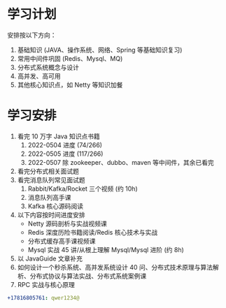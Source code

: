 # 学习计划

安排按以下方向：
1. 基础知识 (JAVA、操作系统、网络、Spring 等基础知识复习)
2. 常用中间件巩固 (Redis、Mysql、MQ)
3. 分布式系统概念与设计
4. 高并发、高可用
5. 其他核心知识点，如 Netty 等知识加餐

# 学习安排

1. 看完 10 万字 Java 知识点书籍
	1. 2022-0504 进度 (74/266)
	2. 2022-0505 进度 (117/266)
	3. 2022-0507 除 zookeeper、dubbo、maven 等中间件，其余已看完
2. 看完分布式相关面试题
3. 看完消息队列常见面试题
	1. Rabbit/Kafka/Rocket 三个视频 (约 10h)
	2. 消息队列高手课
	3. Kafka 核心源码阅读
4. 以下内容按时间进度安排
	- Netty 源码剖析与实战视频课
	- Redis 深度历险书籍阅读/Redis 核心技术与实战
	- 分布式缓存高手课视频课
	- Mysql 实战 45 讲/从根上理解 Mysql/Mysql 进阶 (约 8h)
5. 以 JavaGuide 文章补充
6. 如何设计一个秒杀系统、高并发系统设计 40 问、分布式技术原理与算法解析、分布式协议与算法实战、分布式系统案例课
7. RPC 实战与核心原理

```yaml
+17816805761: qwer1234@
```
